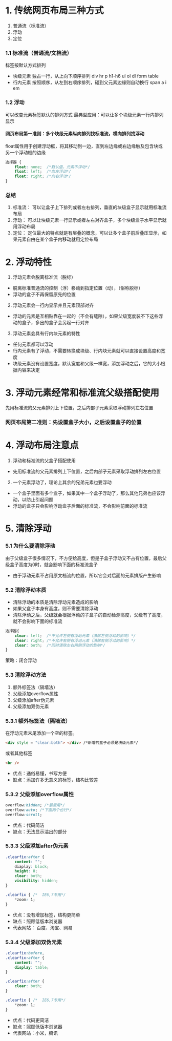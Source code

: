 
# 1. 传统网页布局三种方式
1. 普通流（标准流）
2. 浮动
3. 定位

### 1.1 标准流（普通流/文档流）
标签按默认方式排列
- 块级元素 独占一行，从上向下顺序排列 div hr p h1-h6 ul ol dl form table
- 行内元素 按照顺序，从左到右顺序排列，碰到父元素边缘则自动换行 span a i em

### 1.2 浮动
可以改变元素标签默认的排列方式
最典型应用：可以让多个块级元素一行内排列显示 

#### 网页布局第一准则：多个块级元素纵向排列找标准流，横向排列找浮动

float属性用于创建浮动框，将其移动到一边，直到左边缘或右边缘触及包含块或另一个浮动框的边缘
```css
选择器 {
    float: none;  /*默认值，元素不浮动*/
    float: left;  /*向左浮动*/
    float: right; /*向右浮动*/
}
```
### 总结
1. 标准流： 可以让盒子上下排列或者左右排列，垂直的块级盒子显示就用标准流布局
2. 浮动： 可以让块级元素一行显示或者左右对齐盒子，多个块级盒子水平显示就用浮动布局
3. 定位： 定位最大的特点就是有层叠的概念，可以让多个盒子前后叠压显示，如果元素自由在某个盒子内移动就用定位布局

# 2. 浮动特性
1. 浮动元素会脱离标准流（脱标）
- 脱离标准普通流的控制（浮）移动到指定位置（动），（俗称脱标）
- 浮动的盒子不再保留原先的位置
2. 浮动元素会一行内显示并且元素顶部对齐
- 浮动的元素是互相贴靠在一起的（不会有缝隙），如果父级宽度装不下这些浮动的盒子，多出的盒子会另起一行对齐
3. 浮动元素会具有行内块元素的特性
- 任何元素都可以浮动
- 行内元素有了浮动，不需要转换成块级、行内块元素就可以直接设置高度和宽度
- 块级元素没有设置宽度，默认宽度和父级一样宽，添加浮动之后，它的大小根据内容来决定

# 3. 浮动元素经常和标准流父级搭配使用
先用标准流的父元素排列上下位置，之后内部子元素采取浮动排列左右位置 

### 网页布局第二准则：先设置盒子大小，之后设置盒子的位置

# 4. 浮动布局注意点
1. 浮动和标准流的父盒子搭配使用
- 先用标准流的父元素排列上下位置，之后内部子元素采取浮动排列左右位置

2. 一个元素浮动了，理论上其余的兄弟元素也要浮动
- 一个盒子里面有多个盒子，如果其中一个盒子浮动了，那么其他兄弟也应该浮动，以防止引起问题
- 浮动的盒子只会影响浮动盒子后面的标准流，不会影响前面的标准流

# 5. 清除浮动
### 5.1 为什么要清除浮动
由于父级盒子很多情况下，不方便给高度，但是子盒子浮动又不占有位置，最后父级盒子高度为0时，就会影响下面的标准流盒子
- 由于浮动元素不占用原文档流的位置，所以它会对后面的元素排版产生影响

### 5.2 清除浮动本质
- 清除浮动的本质是清除浮动元素造成的影响
- 如果父盒子本身有高度，则不需要清除浮动
- 清除浮动之后，父级就会根据浮动的子盒子的自动检测高度，父级有了高度，就不会影响下面的标准流
```css
选择器{
    clear: left;  /*不允许左侧有浮动元素（清除左侧浮动的影响）*/
    clear: right; /*不允许右侧有浮动元素（清除右侧浮动的影响）*/
    clear: both;  /*同时清除左右两侧浮动的影响*/
}
```
策略：闭合浮动
### 5.3 清除浮动方法
1. 额外标签法（隔墙法） 
2. 父级添加overflow属性
3. 父级添加after伪元素
4. 父级添加双伪元素

### 5.3.1 额外标签法（隔墙法）
在浮动元素末尾添加一个空的标签。 
```html
<div style = "clear:both"> </div> /*新增的盒子必须是块级元素*/
```
或者其他标签
```html
<br />
```
- 优点：通俗易懂，书写方便
- 缺点：添加许多无意义的标签，结构比较差

### 5.3.2 父级添加overflow属性
```css
overflow:hidden; /*最常用*/
overflow:auto; /*下面两个也行*/
overflow:scroll; 
```
- 优点：代码简洁
- 缺点：无法显示溢出的部分

### 5.3.3 父级添加after伪元素
```css
.clearfix:after {
    content: "";
    diaplay: block;
    height: 0;
    clear: both;
    visibility: hidden;
}

.clearfix { /*  IE6,7专用*/
    *zoom: 1;
}
```
- 优点：没有增加标签，结构更简单
- 缺点：照顾低版本浏览器
- 代表网站： 百度、淘宝、网易
### 5.3.4 父级添加双伪元素
```css
.clearfix:before,
.clearfix:after {
    content: "";
    display: table;
}

.clearfix:after {
    clear: both;
}

.clearfix { /*  IE6,7专用*/
    *zoom: 1;
}
```
- 优点：代码更简洁
- 缺点：照顾低版本浏览器
- 代表网站：小米，腾讯
